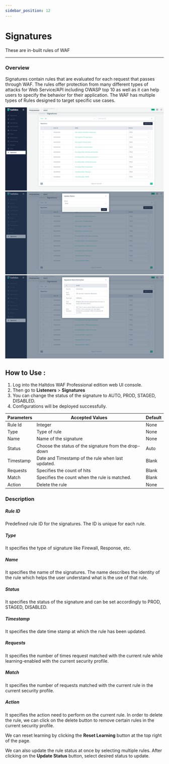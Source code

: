 ```yaml
---
sidebar_position: 12
---
```




# Signatures


These are in-built rules of WAF

---

### Overview 
Signatures contain rules that are evaluated for each request that passes through WAF. The rules offer protection from many different types of attacks for Web Service/API including OWASP top 10 as well as it can help users to specify the behavior for their application. The WAF has multiple types of Rules designed to target specific use cases.

![signatures](/img/pro-waf/docs/signatures1.png)
![signatures](/img/pro-waf/docs/signatures2.png)
![signatures](/img/pro-waf/docs/signatures3.png)

## How to Use :
1. Log into the Haltdos WAF Professional edition web UI console.
2. Then go to **Listeners** > **Signatures**
3. You can change the status of the signature to AUTO, PROD, STAGED, DISABLED.
4. Configurations will be deployed successfully.

| Parameters | Accepted Values | Default
| ----------- | ----------- |--------- |
| Rule Id|Integer|None
Type|Type of rule|None
Name|Name of the signature|None
Status|Choose the status of the signature from the drop-down|Auto
Timestamp|Date and Timestamp of the rule when last updated.|Blank
Requests|Specifies the count of hits |Blank
Match|Specifies the count when the rule is matched.|Blank
Action|Delete the rule |None

### Description

##### **Rule ID**

Predefined rule ID for the signatures. The ID is unique for each rule.

##### **Type**

It specifies the type of signature like Firewall, Response, etc.

##### **Name**

It specifies the name of the signatures. The name describes the identity of the rule which helps the user understand what is the use of that rule.

##### **Status**

It specifies the status of the signature and can be set accordingly to PROD, STAGED, DISABLED.

##### **Timestamp**

It specifies the date time stamp at which the rule has been updated.

##### **Requests**

It specifies the number of times request matched with the current rule while learning-enabled with the current security profile.

##### **Match**

It specifies the number of requests matched with the current rule in the current security profile.

##### **Action**

It specifies the action need to perform on the current rule. In order to delete the rule, we can click on the delete button to remove certain rules in the current security profile.

We can reset learning by clicking the **Reset Learning** button at the top right of the page.

We can also update the rule status at once by selecting multiple rules. After clicking on the **Update Status** button, select desired status to update.